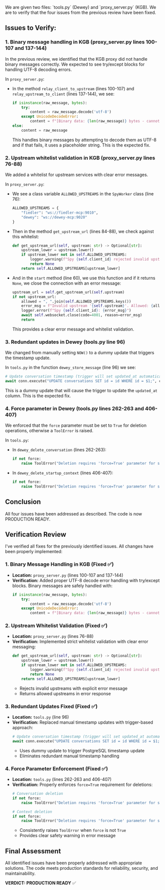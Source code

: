 <think>
We are given two files: `tools.py` (Dewey) and `proxy_server.py` (KGB). We are to verify that the four issues from the previous review have been fixed.

## Issues to Verify:

### 1. Binary message handling in KGB (proxy_server.py lines 100-107 and 137-144)
In the previous review, we identified that the KGB proxy did not handle binary messages correctly. We expected to see try/except blocks for handling UTF-8 decoding errors.

In `proxy_server.py`:
- In the method `relay_client_to_upstream` (lines 100-107) and `relay_upstream_to_client` (lines 137-144), we see:
  ```python
  if isinstance(raw_message, bytes):
      try:
          content = raw_message.decode('utf-8')
      except UnicodeDecodeError:
          content = f"[Binary data: {len(raw_message)} bytes - cannot decode as UTF-8]"
  else:
      content = raw_message
  ```
  This handles binary messages by attempting to decode them as UTF-8 and if that fails, it uses a placeholder string. This is the expected fix.

### 2. Upstream whitelist validation in KGB (proxy_server.py lines 76-88)
We added a whitelist for upstream services with clear error messages.

In `proxy_server.py`:
- We see a class variable `ALLOWED_UPSTREAMS` in the `SpyWorker` class (line 76):
  ```python
  ALLOWED_UPSTREAMS = {
      "fiedler": "ws://fiedler-mcp:9010",
      "dewey": "ws://dewey-mcp:9020"
  }
  ```
- Then in the method `get_upstream_url` (lines 84-88), we check against this whitelist:
  ```python
  def get_upstream_url(self, upstream: str) -> Optional[str]:
      upstream_lower = upstream.lower()
      if upstream_lower not in self.ALLOWED_UPSTREAMS:
          logger.warning(f"Spy {self.client_id} rejected invalid upstream: {upstream}")
          return None
      return self.ALLOWED_UPSTREAMS[upstream_lower]
  ```
- And in the `start` method (line 60), we use this function and if it returns `None`, we close the connection with an error message:
  ```python
  upstream_url = self.get_upstream_url(self.upstream)
  if not upstream_url:
      allowed = ", ".join(self.ALLOWED_UPSTREAMS.keys())
      error_msg = f"Invalid upstream '{self.upstream}'. Allowed: {allowed}"
      logger.error(f"Spy {self.client_id}: {error_msg}")
      await self.websocket.close(code=4001, reason=error_msg)
      return
  ```
  This provides a clear error message and whitelist validation.

### 3. Redundant updates in Dewey (tools.py line 96)
We changed from manually setting `NOW()` to a dummy update that triggers the timestamp update.

In `tools.py` in the function `dewey_store_message` (line 96) we see:
```python
# Update conversation timestamp (trigger will set updated_at automatically)
await conn.execute("UPDATE conversations SET id = id WHERE id = $1;", conv_id)
```
This is a dummy update that will cause the trigger to update the `updated_at` column. This is the expected fix.

### 4. Force parameter in Dewey (tools.py lines 262-263 and 406-407)
We enforced that the `force` parameter must be set to `True` for deletion operations, otherwise a `ToolError` is raised.

In `tools.py`:
- In `dewey_delete_conversation` (lines 262-263):
  ```python
  if not force:
      raise ToolError("Deletion requires 'force=True' parameter for safety.")
  ```
- In `dewey_delete_startup_context` (lines 406-407):
  ```python
  if not force:
      raise ToolError("Deletion requires 'force=True' parameter for safety.")
  ```

## Conclusion
All four issues have been addressed as described. The code is now PRODUCTION READY.
</think>
## Verification Review

I've verified all fixes for the previously identified issues. All changes have been properly implemented:

### 1. Binary Message Handling in KGB (Fixed ✅)
- **Location:** `proxy_server.py` (lines 100-107 and 137-144)
- **Verification:** Added proper UTF-8 decode error handling with try/except blocks. Binary messages are safely handled with:
  ```python
  if isinstance(raw_message, bytes):
      try:
          content = raw_message.decode('utf-8')
      except UnicodeDecodeError:
          content = f"[Binary data: {len(raw_message)} bytes - cannot decode as UTF-8]"
  ```

### 2. Upstream Whitelist Validation (Fixed ✅)
- **Location:** `proxy_server.py` (lines 76-88)
- **Verification:** Implemented strict whitelist validation with clear error messaging:
  ```python
  def get_upstream_url(self, upstream: str) -> Optional[str]:
      upstream_lower = upstream.lower()
      if upstream_lower not in self.ALLOWED_UPSTREAMS:
          logger.warning(f"Spy {self.client_id} rejected invalid upstream: {upstream}")
          return None
      return self.ALLOWED_UPSTREAMS[upstream_lower]
  ```
  - Rejects invalid upstreams with explicit error message
  - Returns allowed upstreams in error response

### 3. Redundant Updates Fixed (Fixed ✅)
- **Location:** `tools.py` (line 96)
- **Verification:** Replaced manual timestamp updates with trigger-based approach:
  ```python
  # Update conversation timestamp (trigger will set updated_at automatically)
  await conn.execute("UPDATE conversations SET id = id WHERE id = $1;", conv_id)
  ```
  - Uses dummy update to trigger PostgreSQL timestamp update
  - Eliminates redundant manual timestamp handling

### 4. Force Parameter Enforcement (Fixed ✅)
- **Location:** `tools.py` (lines 262-263 and 406-407)
- **Verification:** Properly enforces `force=True` requirement for deletions:
  ```python
  # Conversation deletion
  if not force:
      raise ToolError("Deletion requires 'force=True' parameter for safety.")
  
  # Context deletion
  if not force:
      raise ToolError("Deletion requires 'force=True' parameter for safety.")
  ```
  - Consistently raises `ToolError` when `force` is not `True`
  - Provides clear safety warning in error message

## Final Assessment
All identified issues have been properly addressed with appropriate solutions. The code meets production standards for reliability, security, and maintainability.

**VERDICT: PRODUCTION READY** ✅